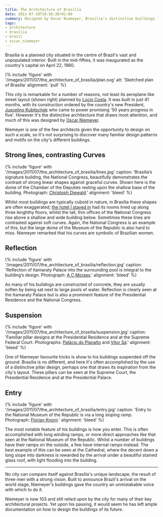 ```yaml
---
title: The Architecture of Brasília
date: 2011-07-18T19:56:39+01:00
summary: Designed by Oscar Niemeyer, Brasília's distinctive buildings feature a number of recuring design patterns and motifs.
tags:
- architecture
- brasilia
- brazil
- oscar_niemeyer
---
```

Brasília is a planned city situated in the centre of Brazil's vast and unpopulated interior. Built in the mid-fifties, it was inaugurated as the country's capital on April 22, 1960.

{% include 'figure' with '/images/2011/07/the_architecture_of_brasilia/plan.svg'
  alt: 'Sketched plan of Brasília'
  alignment: 'pull'
%}

This city is remarkable for a number of reasons, not least its aeroplane like street layout (shown right) planned by [Lúcio Costa][1]. It was built in just 41 months, with its construction ordered by the country's new President, [Juscelino Kubitschek][2] who came to power promising '50 years progress in five'. However it's the distinctive architecture that draws most attention, and much of this was designed by [Oscar Niemeyer][3].

Niemeyer is one of the few architects given the opportunity to design on such a scale, so it's not surprising to discover many familiar design patterns and motifs on the city's different buildings.

## Strong lines, contrasting Curves

{% include 'figure' with '/images/2011/07/the_architecture_of_brasilia/lines.jpg'
  caption: 'Brasília’s signature building, the National Congress, beautifully demonstrates the contrast of strong linear shapes against graceful curves. Shown here is the dome of the Chamber of the Deputies resting upon the shallow base of the building. Photograph: [Christoph Diewald](https://www.flickr.com/photos/chris_diewald/2656782975/).'
  alignment: 'bleed'
%}

Whilst most buildings are typically cuboid in nature, in Brasília these shapes are often exaggerated; [the hotel I stayed in][4] had its rooms lined up along three lenghthy floors, whilst the tall, thin offices of the National Congress rise above a shallow and wide building below. Sometimes these lines are contrasted against soft curves. Again, the National Congress is an example of this, but the large dome of the Museum of the Republic is also hard to miss. Niemeyer remarked that his curves are symbolic of Brazilian women.

## Reflection

{% include 'figure' with '/images/2011/07/the_architecture_of_brasilia/reflection.jpg'
  caption: 'Reflection of Itamaraty Palace into the surrounding pool is integral to the building’s design. Photograph: [A C Moraes](https://www.flickr.com/photos/acmoraes/2488214984/).'
  alignment: 'bleed'
%}

As many of his buildings are constructed of concrete, they are usually soften by being sat next to large pools of water. Reflection is clearly seen at the Itamaraty Palace but is also a prominent feature of the Presidential Residence and the National Congress.

## Suspension

{% include 'figure' with '/images/2011/07/the_architecture_of_brasilia/suspension.jpg'
  caption: 'Familiar pillar designs at the Presidential Residence and at the Supreme Federal Court. Photographs: [Palácio do Planalto](http://info.planalto.gov.br/exec/inf_fotografiagrande.cfm?foto=05042006P00028) and [Vitor Sá](https://www.flickr.com/photos/19967853@N00/18391299/).'
  alignment: 'bleed'
%}

One of Niemeyer favourite tricks is show to his buildings suspended off the ground. Brasília is no different, and here it's often accomplished by the use of a distinctive pillar design, perhaps one that draws its inspiration from the city's layout. These pillars can be seen at the Supreme Court, the Presidential Residence and at the Presidential Palace.

## Entry

{% include 'figure' with '/images/2011/07/the_architecture_of_brasilia/entry.jpg'
  caption: 'Entry to the National Museum of the Republic is via a long sloping ramp. Photograph: [Florian Knorn](https://www.flickr.com/photos/el_floz/1424610618/).'
  alignment: 'bleed'
%}

The most notable feature of his buildings is how you enter. This is often accomplished with long winding ramps, or more direct approaches like that seen at the National Museum of the Republic. Whilst a number of buildings have their ramps on the outside, a few have internal ramps instead. The best example of this can be seen at the Cathedral, where the decent down a long slope into darkness is rewarded by the arrival under a beautiful stained glass roof, with light flooding into the building.

***

No city can compare itself against Brasília's unique landscape, the result of three men with a strong vision. Built to announce Brazil's arrival on the world stage, Niemeyer's buildings gave the country an unmistakable voice with which to do it.

Niemeyer is now 103 and still relied upon by the city for many of their key architectural projects. Yet upon his passing, it would seem he has left ample documentation on how to design the buildings of its future.

[1]: http://en.wikipedia.org/wiki/Lucio_Costa
[2]: http://en.wikipedia.org/wiki/Juscelino_Kubitschek
[3]: http://en.wikipedia.org/wiki/Oscar_Niemeyer
[4]: /2011/03/brasilia_palace_hotel
